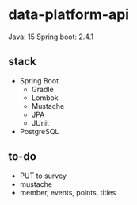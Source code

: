 # data-platform-api
Java: 15
Spring boot: 2.4.1

## stack
* Spring Boot
  * Gradle
  * Lombok
  * Mustache
  * JPA
  * JUnit
* PostgreSQL

## to-do
* PUT to survey
* mustache
* member, events, points, titles
